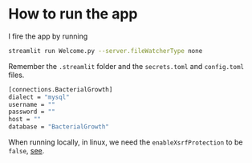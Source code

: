# How to run the app


I fire the app by running 

```bash
streamlit run Welcome.py --server.fileWatcherType none
```


Remember the `.streamlit` folder and the `secrets.toml` and `config.toml` files.

```bash
[connections.BacterialGrowth]
dialect = "mysql"
username = ""
password = ""
host = ""
database = "BacterialGrowth"
```


When running locally, in linux, we need the `enableXsrfProtection` to be `false`,
[see](https://discuss.streamlit.io/t/file-upload-fails-with-error-request-failed-with-status-code-403/27143/35).





